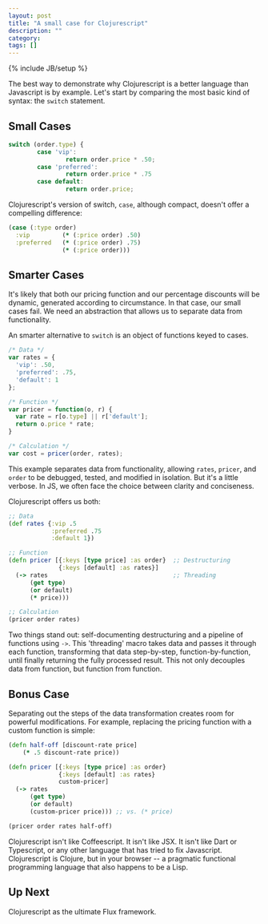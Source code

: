 ```yaml
---
layout: post
title: "A small case for Clojurescript"
description: ""
category:
tags: []
---
```

{% include JB/setup %}

The best way to demonstrate why Clojurescript is a better language than Javascript is by example. Let's start by comparing the most basic kind of syntax: the `switch` statement.

## Small Cases

```js
switch (order.type) {
        case 'vip':
                return order.price * .50;
        case 'preferred':
                return order.price * .75
        case default:
                return order.price;
```

Clojurescript's version of switch, `case`, although compact, doesn't offer a compelling difference:

```clj
(case (:type order)
  :vip         (* (:price order) .50)
  :preferred   (* (:price order) .75)
               (* (:price order)))
```

## Smarter Cases

It's likely that both our pricing function and our percentage discounts will be dynamic, generated according to circumstance. In that case, our small cases fail. We need an abstraction that allows us to separate data from functionality.

An smarter alternative to `switch` is an object of functions keyed to cases.

```js
/* Data */
var rates = {
  'vip': .50,
  'preferred': .75,
  'default': 1
};

/* Function */
var pricer = function(o, r) {
  var rate = r[o.type] || r['default'];
  return o.price * rate;
}

/* Calculation */
var cost = pricer(order, rates);
```

This example separates data from functionality, allowing `rates`, `pricer`, and `order` to be debugged, tested, and modified in isolation. But it's a little verbose. In JS, we often face the choice between clarity and conciseness.

Clojurescript offers us both:

```clj
;; Data
(def rates {:vip .5
            :preferred .75
            :default 1})

;; Function
(defn pricer [{:keys [type price] :as order}  ;; Destructuring
              {:keys [default] :as rates}]
  (-> rates                                   ;; Threading
      (get type)
      (or default)
      (* price)))

;; Calculation
(pricer order rates)

```

Two things stand out: self-documenting destructuring and a pipeline of functions using `->`. This 'threading' macro takes data and passes it through each function, transforming that data step-by-step, function-by-function, until finally returning the fully processed result. This not only decouples data from function, but function from function.

## Bonus Case

Separating out the steps of the data transformation creates room for powerful modifications. For example, replacing the pricing function with a custom function is simple:

```clj
(defn half-off [discount-rate price]
    (* .5 discount-rate price))

(defn pricer [{:keys [type price] :as order}
              {:keys [default] :as rates}
              custom-pricer]
  (-> rates
      (get type)
      (or default)
      (custom-pricer price))) ;; vs. (* price)

(pricer order rates half-off)
```

Clojurescript isn't like Coffeescript. It isn't like JSX. It isn't like Dart or Typescript, or any other language that has tried to fix Javascript. Clojurescript is Clojure, but in your browser -- a pragmatic functional programming language that also happens to be a Lisp.

## Up Next

Clojurescript as the ultimate Flux framework.

<div style= "display:none">
## Blown-Mind Cases

If the type needs to be calculated by the product SKU, as pulled from a REST endpoint? And the result needs to be sent to the state machine instead of being returned directly? And we need to log our results to the console half-way through the process, right before making a second REST call for a prices from the server? Oh, and we should check prices only when the shopping-cart says it is ready for checkout?

```clj

(defn pricer [{:keys [sku price] :as order}  ;; vs. type
              {:keys [default] :as rates}
              custom-pricer
              state-machine]
  (go (-> rates
          (get (<! (request-type sku))     ;; Asynchronous as if synchronous
          (or default)
          (log :red :bold)                 ;; Log partial result in color
          ((<! (server-pricer)) price))    ;; More Async!
          (partial >! state-machine)))))   ;; Notify the SM

(go (while true                            ;; Infinite loop, but only locally
      (-> (<! shopping-cart)               ;; Parks as if threaded
          checking-out?
          (if (pricer order rates server-pricer state-machine)))))

```
</div>

